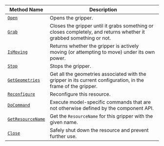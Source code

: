 <!-- prettier-ignore -->
| Method Name | Description |
| ----------- | ----------- |
| [`Open`](/dev/reference/apis/components/gripper/#open) | Opens the gripper. |
| [`Grab`](/dev/reference/apis/components/gripper/#grab) | Closes the gripper until it grabs something or closes completely, and returns whether it grabbed something or not. |
| [`IsMoving`](/dev/reference/apis/components/gripper/#ismoving) | Returns whether the gripper is actively moving (or attempting to move) under its own power. |
| [`Stop`](/dev/reference/apis/components/gripper/#stop) | Stops the gripper. |
| [`GetGeometries`](/dev/reference/apis/components/gripper/#getgeometries) | Get all the geometries associated with the gripper in its current configuration, in the frame of the gripper. |
| [`Reconfigure`](/dev/reference/apis/components/gripper/#reconfigure) | Reconfigure this resource. |
| [`DoCommand`](/dev/reference/apis/components/gripper/#docommand) | Execute model-specific commands that are not otherwise defined by the component API. |
| [`GetResourceName`](/dev/reference/apis/components/gripper/#getresourcename) | Get the `ResourceName` for this gripper with the given name. |
| [`Close`](/dev/reference/apis/components/gripper/#close) | Safely shut down the resource and prevent further use. |
